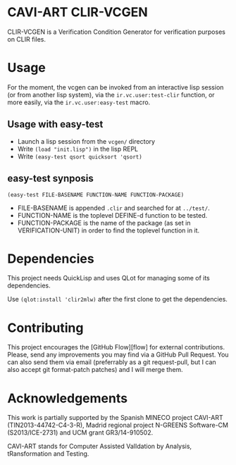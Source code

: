 CAVI-ART CLIR-VCGEN
===================

CLIR-VCGEN is a Verification Condition Generator for verification
purposes on CLIR files.


Usage
=====

For the moment, the vcgen can be invoked from an interactive lisp
session (or from another lisp system), via the `ir.vc.user:test-clir`
function, or more easily, via the `ir.vc.user:easy-test` macro.


Usage with easy-test
--------------------

- Launch a lisp session from the `vcgen/` directory
- Write `(load "init.lisp")` in the lisp REPL
- Write `(easy-test qsort quicksort 'qsort)`


easy-test synposis
------------------

`(easy-test FILE-BASENAME FUNCTION-NAME FUNCTION-PACKAGE)`

- FILE-BASENAME is appended `.clir` and searched for at `../test/`.
- FUNCTION-NAME is the toplevel DEFINE-d function to be tested.
- FUNCTION-PACKAGE is the name of the package (as set in
  VERIFICATION-UNIT) in order to find the toplevel function in it.


Dependencies
============

This project needs QuickLisp and uses QLot for managing some of its
dependencies.

Use `(qlot:install 'clir2mlw)` after the first clone to get the
dependencies.


Contributing
============

This project encourages the [GitHub Flow][flow] for external
contributions. Please, send any improvements you may find via a GitHub
Pull Request. You can also send them via email (preferrably as a git
request-pull, but I can also accept git format-patch patches) and I
will merge them.


Acknowledgements
================

This work is partially supported by the Spanish MINECO project
CAVI-ART (TIN2013-44742-C4-3-R), Madrid regional project N-GREENS
Software-CM (S2013/ICE-2731) and UCM grant GR3/14-910502.

CAVI-ART stands for Computer Assisted ValIdation by Analysis,
tRansformation and Testing.
